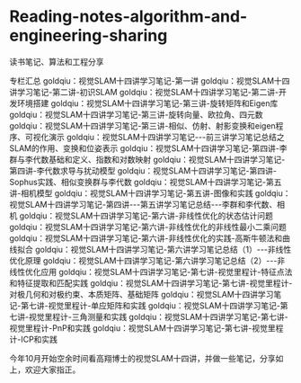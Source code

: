 # Reading-notes-algorithm-and-engineering-sharing
读书笔记、算法和工程分享

专栏汇总
goldqiu：视觉SLAM十四讲学习笔记-第一讲
goldqiu：视觉SLAM十四讲学习笔记-第二讲-初识SLAM
goldqiu：视觉SLAM十四讲学习笔记-第二讲-开发环境搭建
goldqiu：视觉SLAM十四讲学习笔记-第三讲-旋转矩阵和Eigen库
goldqiu：视觉SLAM十四讲学习笔记-第三讲-旋转向量、欧拉角、四元数
goldqiu：视觉SLAM十四讲学习笔记-第三讲-相似、仿射、射影变换和eigen程序、可视化演示
goldqiu：视觉SLAM十四讲学习笔记---前三讲学习笔记总结之SLAM的作用、变换和位姿表示
goldqiu：视觉SLAM十四讲学习笔记-第四讲-李群与李代数基础和定义、指数和对数映射
goldqiu：视觉SLAM十四讲学习笔记-第四讲-李代数求导与扰动模型
goldqiu：视觉SLAM十四讲学习笔记-第四讲-Sophus实践、相似变换群与李代数
goldqiu：视觉SLAM十四讲学习笔记-第五讲-相机模型
goldqiu：视觉SLAM十四讲学习笔记-第五讲-图像和实践
goldqiu：视觉SLAM十四讲学习笔记-第四讲---第五讲学习笔记总结---李群和李代数、相机
goldqiu：视觉SLAM十四讲学习笔记-第六讲-非线性优化的状态估计问题
goldqiu：视觉SLAM十四讲学习笔记-第六讲-非线性优化的非线性最小二乘问题
goldqiu：视觉SLAM十四讲学习笔记-第六讲-非线性优化的实践-高斯牛顿法和曲线拟合
goldqiu：视觉SLAM十四讲学习笔记-第六讲学习笔记总结（1）---非线性优化原理
goldqiu：视觉SLAM十四讲学习笔记-第六讲学习笔记总结（2）---非线性优化应用
goldqiu：视觉SLAM十四讲学习笔记-第七讲-视觉里程计-特征点法和特征提取和匹配实践
goldqiu：视觉SLAM十四讲学习笔记-第七讲-视觉里程计-对极几何和对极约束、本质矩阵、基础矩阵
goldqiu：视觉SLAM十四讲学习笔记-第七讲-视觉里程计-单应矩阵和实践
goldqiu：视觉SLAM十四讲学习笔记-第七讲-视觉里程计-三角测量和实践
goldqiu：视觉SLAM十四讲学习笔记-第七讲-视觉里程计-PnP和实践
goldqiu：视觉SLAM十四讲学习笔记-第七讲-视觉里程计-ICP和实践

今年10月开始空余时间看高翔博士的视觉SLAM十四讲，并做一些笔记，分享如上，欢迎大家指正。
